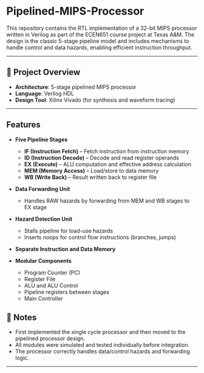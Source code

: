 # Pipelined-MIPS-Processor

This repository contains the RTL implementation of a 32-bit MIPS processor written in Verilog as part of the ECEN651 course project at Texas A&M. The design is the classic 5-stage pipeline model and includes mechanisms to handle control and data hazards, enabling efficient instruction throughput.

---

## 🔧 Project Overview

- **Architecture**: 5-stage pipelined MIPS processor  
- **Language**: Verilog HDL  
- **Design Tool**: Xilinx Vivado (for synthesis and waveform tracing)

---

## Features

- **Five Pipeline Stages**
  - **IF (Instruction Fetch)** – Fetch instruction from instruction memory
  - **ID (Instruction Decode)** – Decode and read register operands
  - **EX (Execute)** – ALU computation and effective address calculation
  - **MEM (Memory Access)** – Load/store to data memory
  - **WB (Write Back)** – Result written back to register file

- **Data Forwarding Unit**
  - Handles RAW hazards by forwarding from MEM and WB stages to EX stage

- **Hazard Detection Unit**
  - Stalls pipeline for load-use hazards
  - Inserts noops for control flow instructions (branches, jumps)

- **Separate Instruction and Data Memory**

- **Modular Components**
  - Program Counter (PC)
  - Register File
  - ALU and ALU Control
  - Pipeline registers between stages
  - Main Controller

## 📌 Notes

- First implemented the single cycle processor and then moved to the pipelined processor design.
- All modules were simulated and tested individually before integration.
- The processor correctly handles data/control hazards and forwarding logic.
---



